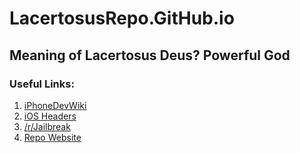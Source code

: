 # LacertosusRepo.GitHub.io

## Meaning of Lacertosus Deus? **Powerful God**

### Useful Links:
1. <a href="http://iphonedevwiki.net/index.php/Main_Page">iPhoneDevWiki</a>
2. <a href="http://developer.limneos.net/?ios=9.0">iOS Headers</a>
3. <a href="https://www.reddit.com/r/jailbreak/">/r/Jailbreak</a>
4. <a href="http://lacertosusrepo.github.io/">Repo Website</a>
